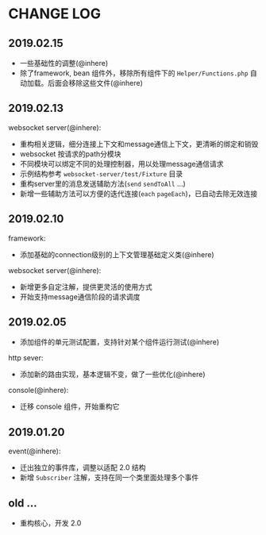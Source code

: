 # CHANGE LOG

## 2019.02.15

- 一些基础性的调整(@inhere)
- 除了framework, bean 组件外，移除所有组件下的 `Helper/Functions.php` 自动加载。后面会移除这些文件(@inhere)

## 2019.02.13

websocket server(@inhere):

- 重构相关逻辑，细分连接上下文和message通信上下文，更清晰的绑定和销毁
- websocket 按请求的path分模块
- 不同模块可以绑定不同的处理控制器，用以处理message通信请求
- 示例结构参考 `websocket-server/test/Fixture` 目录
- 重构server里的消息发送辅助方法(`send` `sendToAll` ...)
- 新增一些辅助方法可以方便的迭代连接(`each` `pageEach`)，已自动去除无效连接

## 2019.02.10

framework:

- 添加基础的connection级别的上下文管理基础定义类(@inhere)

websocket server(@inhere):

- 新增更多自定注解，提供更灵活的使用方式
- 开始支持message通信阶段的请求调度

## 2019.02.05

- 添加组件的单元测试配置，支持针对某个组件运行测试(@inhere)

http sever:

- 添加新的路由实现，基本逻辑不变，做了一些优化(@inhere)

console(@inhere):

- 迁移 console 组件，开始重构它

## 2019.01.20

event(@inhere):

- 迁出独立的事件库，调整以适配 2.0 结构
- 新增 `Subscriber` 注解，支持在同一个类里面处理多个事件

## old ...

- 重构核心，开发 2.0
